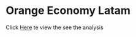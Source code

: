 # Orange Economy Latam

Click [Here](https://mahonry.github.io/OrangeEconomyLatam/) te view the see the analysis
